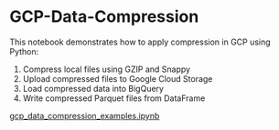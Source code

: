 # GCP-Data-Compression
This notebook demonstrates how to apply compression in GCP using Python: 
1. Compress local files using GZIP and Snappy
2. Upload compressed files to Google Cloud Storage
3. Load compressed data into BigQuery
4. Write compressed Parquet files from DataFrame

[gcp_data_compression_examples.ipynb](./gcp_data_compression_examples.ipynb)
